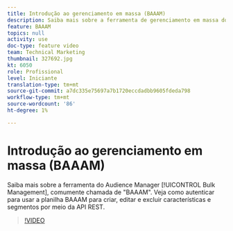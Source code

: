 ```yaml
---
title: Introdução ao gerenciamento em massa (BAAAM)
description: Saiba mais sobre a ferramenta de gerenciamento em massa do Audience Manager, comumente chamada de "BAAAM". Veja como autenticar para usar a planilha BAAAM para criar, editar e excluir características e segmentos por meio da API REST.
feature: BAAAM
topics: null
activity: use
doc-type: feature video
team: Technical Marketing
thumbnail: 327692.jpg
kt: 6050
role: Profissional
level: Iniciante
translation-type: tm+mt
source-git-commit: a7dc335e75697a7b1720eccdadbb9605fdeda798
workflow-type: tm+mt
source-wordcount: '86'
ht-degree: 1%

---
```



# Introdução ao gerenciamento em massa (BAAAM)

Saiba mais sobre a ferramenta do Audience Manager [!UICONTROL Bulk Management], comumente chamada de &quot;BAAAM&quot;. Veja como autenticar para usar a planilha BAAAM para criar, editar e excluir características e segmentos por meio da API REST.

>[!VIDEO](https://video.tv.adobe.com/v/327692/?quality=12&learn=on)
